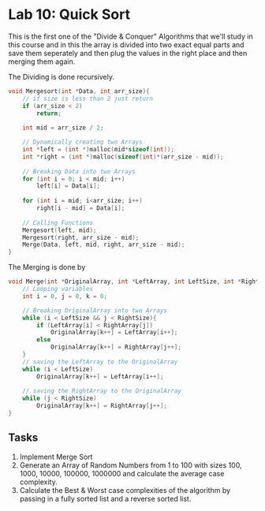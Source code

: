 # Lab 10: Quick Sort

This is the first one of the "Divide & Conquer" Algorithms that we'll study in this course and in this the array is divided into two exact equal parts and save them seperately and then plug the values in the right place and then merging them again.

The Dividing is done recursively.
```cpp
void Mergesort(int *Data, int arr_size){
	// if size is less than 2 just return
	if (arr_size < 2)
		return;
	
	int mid = arr_size / 2;

	// Dynamically creating two Arrays
	int *left = (int *)malloc(mid*sizeof(int));
	int *right = (int *)malloc(sizeof(int)*(arr_size - mid));
	
	// Breaking Data into two Arrays
	for (int i = 0; i < mid; i++)
		left[i] = Data[i];
	
	for (int i = mid; i<arr_size; i++)
		right[i - mid] = Data[i];
	
	// Calling Functions
	Mergesort(left, mid);
	Mergesort(right, arr_size - mid);
	Merge(Data, left, mid, right, arr_size - mid);
}
```

The Merging is done by

```cpp
void Merge(int *OriginalArray, int *LeftArray, int LeftSize, int *RightArray, int RightSize){
	// Looping variables
	int i = 0, j = 0, k = 0;

	// Breaking OriginalArray into two Arrays
	while (i < LeftSize && j < RightSize){
		if (LeftArray[i] < RightArray[j])
			OriginalArray[k++] = LeftArray[i++];
		else
			OriginalArray[k++] = RightArray[j++];
	}
	// saving the LeftArray to the OriginalArray
	while (i < LeftSize)
		OriginalArray[k++] = LeftArray[i++];
	
	// saving the RightArray to the OriginalArray
	while (j < RightSize)
		OriginalArray[k++] = RightArray[j++];
}
```

## Tasks

1. Implement Merge Sort
2. Generate an Array of Random Numbers from 1 to 100 with sizes 100, 1000, 10000, 100000, 1000000 and calculate the average case complexity.
3. Calculate the Best & Worst case complexities of the algorithm by passing in a fully sorted list and a reverse sorted list.